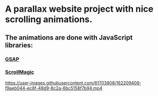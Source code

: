 # A parallax website project with nice scrolling animations.

## The animations are done with JavaScript libraries:
### [GSAP](https://greensock.com/gsap/)
### [ScrollMagic](https://scrollmagic.io/)

https://user-images.githubusercontent.com/61703808/162209408-f9aeb044-ec8f-48d9-8c2a-6bc5158f7b94.mp4
